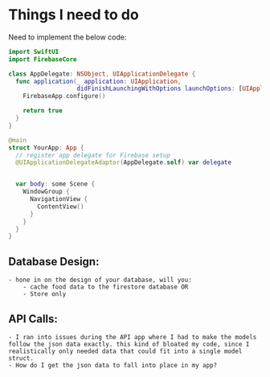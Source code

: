 #  Things I need to do

Need to implement the below code:
```swift
import SwiftUI
import FirebaseCore

class AppDelegate: NSObject, UIApplicationDelegate {
  func application(_ application: UIApplication,
                   didFinishLaunchingWithOptions launchOptions: [UIApplication.LaunchOptionsKey : Any]? = nil) -> Bool {
    FirebaseApp.configure()

    return true
  }
}

@main
struct YourApp: App {
  // register app delegate for Firebase setup
  @UIApplicationDelegateAdaptor(AppDelegate.self) var delegate


  var body: some Scene {
    WindowGroup {
      NavigationView {
        ContentView()
      }
    }
  }
}
```

## Database Design: 
    - hone in on the design of your database, will you:
        - cache food data to the firestore database OR
        - Store only  


## API Calls:
    - I ran into issues during the API app where I had to make the models follow the json data exactly. this kind of bloated my code, since I realistically only needed data that could fit into a single model struct. 
    - How do I get the json data to fall into place in my app? 
